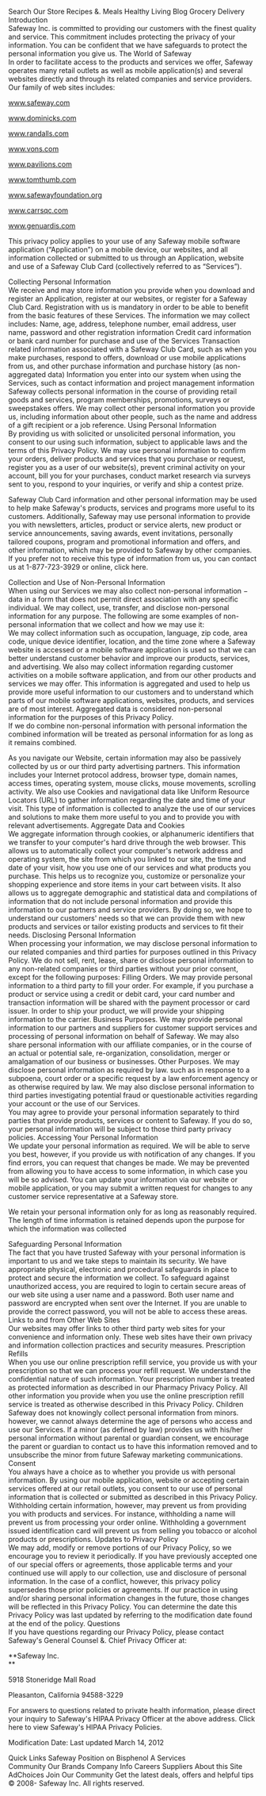 Search Our Store Recipes &. Meals Healthy Living Blog Grocery Delivery Introduction  
Safeway Inc. is committed to providing our customers with the finest quality and service. This commitment includes protecting the privacy of your information. You can be confident that we have safeguards to protect the personal information you give us. The World of Safeway  
In order to facilitate access to the products and services we offer, Safeway operates many retail outlets as well as mobile application(s) and several websites directly and through its related companies and service providers. Our family of web sites includes:  

www.safeway.com

www.dominicks.com

www.randalls.com

www.vons.com

www.pavilions.com

www.tomthumb.com

www.safewayfoundation.org

www.carrsqc.com

www.genuardis.com

  

This privacy policy applies to your use of any Safeway mobile software application (“Application”) on a mobile device, our websites, and all information collected or submitted to us through an Application, website and use of a Safeway Club Card (collectively referred to as “Services”).

Collecting Personal Information  
We receive and may store information you provide when you download and register an Application, register at our websites, or register for a Safeway Club Card. Registration with us is mandatory in order to be able to benefit from the basic features of these Services. The information we may collect includes: Name, age, address, telephone number, email address, user name, password and other registration information Credit card information or bank card number for purchase and use of the Services Transaction related information associated with a Safeway Club Card, such as when you make purchases, respond to offers, download or use mobile applications from us, and other purchase information and purchase history (as non-aggregated data) Information you enter into our system when using the Services, such as contact information and project management information  
Safeway collects personal information in the course of providing retail goods and services, program memberships, promotions, surveys or sweepstakes offers. We may collect other personal information you provide us, including information about other people, such as the name and address of a gift recipient or a job reference. Using Personal Information  
By providing us with solicited or unsolicited personal information, you consent to our using such information, subject to applicable laws and the terms of this Privacy Policy. We may use personal information to confirm your orders, deliver products and services that you purchase or request, register you as a user of our website(s), prevent criminal activity on your account, bill you for your purchases, conduct market research via surveys sent to you, respond to your inquiries, or verify and ship a contest prize.

  
  

Safeway Club Card information and other personal information may be used to help make Safeway's products, services and programs more useful to its customers. Additionally, Safeway may use personal information to provide you with newsletters, articles, product or service alerts, new product or service announcements, saving awards, event invitations, personally tailored coupons, program and promotional information and offers, and other information, which may be provided to Safeway by other companies. If you prefer not to receive this type of information from us, you can contact us at 1-877-723-3929 or online, click here.

Collection and Use of Non-Personal Information  
When using our Services we may also collect non-personal information − data in a form that does not permit direct association with any specific individual. We may collect, use, transfer, and disclose non-personal information for any purpose. The following are some examples of non-personal information that we collect and how we may use it:  
We may collect information such as occupation, language, zip code, area code, unique device identifier, location, and the time zone where a Safeway website is accessed or a mobile software application is used so that we can better understand customer behavior and improve our products, services, and advertising. We also may collect information regarding customer activities on a mobile software application, and from our other products and services we may offer. This information is aggregated and used to help us provide more useful information to our customers and to understand which parts of our mobile software applications, websites, products, and services are of most interest. Aggregated data is considered non-personal information for the purposes of this Privacy Policy.  
If we do combine non-personal information with personal information the combined information will be treated as personal information for as long as it remains combined.  
  
As you navigate our Website, certain information may also be passively collected by us or our third party advertising partners. This information includes your Internet protocol address, browser type, domain names, access times, operating system, mouse clicks, mouse movements, scrolling activity. We also use Cookies and navigational data like Uniform Resource Locators (URL) to gather information regarding the date and time of your visit. This type of information is collected to analyze the use of our services and solutions to make them more useful to you and to provide you with relevant advertisements. Aggregate Data and Cookies  
We aggregate information through cookies, or alphanumeric identifiers that we transfer to your computer's hard drive through the web browser. This allows us to automatically collect your computer's network address and operating system, the site from which you linked to our site, the time and date of your visit, how you use one of our services and what products you purchase. This helps us to recognize you, customize or personalize your shopping experience and store items in your cart between visits. It also allows us to aggregate demographic and statistical data and compilations of information that do not include personal information and provide this information to our partners and service providers. By doing so, we hope to understand our customers' needs so that we can provide them with new products and services or tailor existing products and services to fit their needs. Disclosing Personal Information  
When processing your information, we may disclose personal information to our related companies and third parties for purposes outlined in this Privacy Policy. We do not sell, rent, lease, share or disclose personal information to any non-related companies or third parties without your prior consent, except for the following purposes: Filling Orders. We may provide personal information to a third party to fill your order. For example, if you purchase a product or service using a credit or debit card, your card number and transaction information will be shared with the payment processor or card issuer. In order to ship your product, we will provide your shipping information to the carrier. Business Purposes. We may provide personal information to our partners and suppliers for customer support services and processing of personal information on behalf of Safeway. We may also share personal information with our affiliate companies, or in the course of an actual or potential sale, re-organization, consolidation, merger or amalgamation of our business or businesses. Other Purposes. We may disclose personal information as required by law. such as in response to a subpoena, court order or a specific request by a law enforcement agency or as otherwise required by law. We may also disclose personal information to third parties investigating potential fraud or questionable activities regarding your account or the use of our Services.  
You may agree to provide your personal information separately to third parties that provide products, services or content to Safeway. If you do so, your personal information will be subject to those third party privacy policies. Accessing Your Personal Information  
We update your personal information as required. We will be able to serve you best, however, if you provide us with notification of any changes. If you find errors, you can request that changes be made. We may be prevented from allowing you to have access to some information, in which case you will be so advised. You can update your information via our website or mobile application, or you may submit a written request for changes to any customer service representative at a Safeway store.

  
  

We retain your personal information only for as long as reasonably required. The length of time information is retained depends upon the purpose for which the information was collected

Safeguarding Personal Information  
The fact that you have trusted Safeway with your personal information is important to us and we take steps to maintain its security. We have appropriate physical, electronic and procedural safeguards in place to protect and secure the information we collect. To safeguard against unauthorized access, you are required to login to certain secure areas of our web site using a user name and a password. Both user name and password are encrypted when sent over the Internet. If you are unable to provide the correct password, you will not be able to access these areas. Links to and from Other Web Sites  
Our websites may offer links to other third party web sites for your convenience and information only. These web sites have their own privacy and information collection practices and security measures. Prescription Refills  
When you use our online prescription refill service, you provide us with your prescription so that we can process your refill request. We understand the confidential nature of such information. Your prescription number is treated as protected information as described in our Pharmacy Privacy Policy. All other information you provide when you use the online prescription refill service is treated as otherwise described in this Privacy Policy. Children  
Safeway does not knowingly collect personal information from minors. however, we cannot always determine the age of persons who access and use our Services. If a minor (as defined by law) provides us with his/her personal information without parental or guardian consent, we encourage the parent or guardian to contact us to have this information removed and to unsubscribe the minor from future Safeway marketing communications. Consent  
You always have a choice as to whether you provide us with personal information. By using our mobile application, website or accepting certain services offered at our retail outlets, you consent to our use of personal information that is collected or submitted as described in this Privacy Policy. Withholding certain information, however, may prevent us from providing you with products and services. For instance, withholding a name will prevent us from processing your order online. Withholding a government issued identification card will prevent us from selling you tobacco or alcohol products or prescriptions. Updates to Privacy Policy  
We may add, modify or remove portions of our Privacy Policy, so we encourage you to review it periodically. If you have previously accepted one of our special offers or agreements, those applicable terms and your continued use will apply to our collection, use and disclosure of personal information. In the case of a conflict, however, this privacy policy supersedes those prior policies or agreements. If our practice in using and/or sharing personal information changes in the future, those changes will be reflected in this Privacy Policy. You can determine the date this Privacy Policy was last updated by referring to the modification date found at the end of the policy. Questions  
If you have questions regarding our Privacy Policy, please contact Safeway's General Counsel &. Chief Privacy Officer at:  

**Safeway Inc.  
**

5918 Stoneridge Mall Road  

Pleasanton, California 94588-3229

For answers to questions related to private health information, please direct your inquiry to Safeway's HIPAA Privacy Officer at the above address. Click here to view Safeway's HIPAA Privacy Policies.  

  

Modification Date: Last updated March 14, 2012

Quick Links Safeway Position on Bisphenol A Services  
Community Our Brands Company Info Careers Suppliers About this Site AdChoices Join Our Community Get the latest deals, offers and helpful tips © 2008- Safeway Inc. All rights reserved.